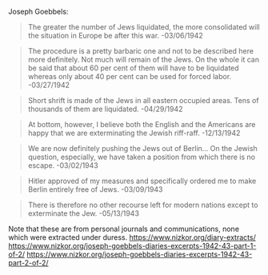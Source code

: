 Joseph Goebbels:
>The greater the number of Jews liquidated, the more consolidated will the situation in Europe be after this war.
-03/06/1942

>The procedure is a pretty barbaric one and not to be described here more definitely. Not much will remain of the Jews. On the whole it can be said that about 60 per cent of them will have to be liquidated whereas only about 40 per cent can be used for forced labor.
-03/27/1942

>Short shrift is made of the Jews in all eastern occupied areas. Tens of thousands of them are liquidated.
-04/29/1942

>At bottom, however, I believe both the English and the Americans are happy that we are exterminating the Jewish riff-raff.
-12/13/1942

>We are now definitely pushing the Jews out of Berlin... On the Jewish question, especially, we have taken a position from which there is no escape.
-03/02/1943

>Hitler approved of my measures and specifically ordered me to make Berlin entirely free of Jews.
-03/09/1943

>There is therefore no other recourse left for modern nations except to exterminate the Jew.
-05/13/1943

Note that these are from personal journals and communications, none which were extracted under duress.
https://www.nizkor.org/diary-extracts/
https://www.nizkor.org/joseph-goebbels-diaries-excerpts-1942-43-part-1-of-2/
https://www.nizkor.org/joseph-goebbels-diaries-excerpts-1942-43-part-2-of-2/